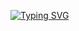 <a href="https://git.io/typing-svg"><img src="https://readme-typing-svg.herokuapp.com?font=Fira+Code&size=35&duration=3000&pause=1000&color=34ED20&center=true&width=500&height=100&lines=HI+THERE%E2%9A%A1;I+am+A-MAX+from+India+;I+am+studying+in+grade+8+" alt="Typing SVG" /></a>
